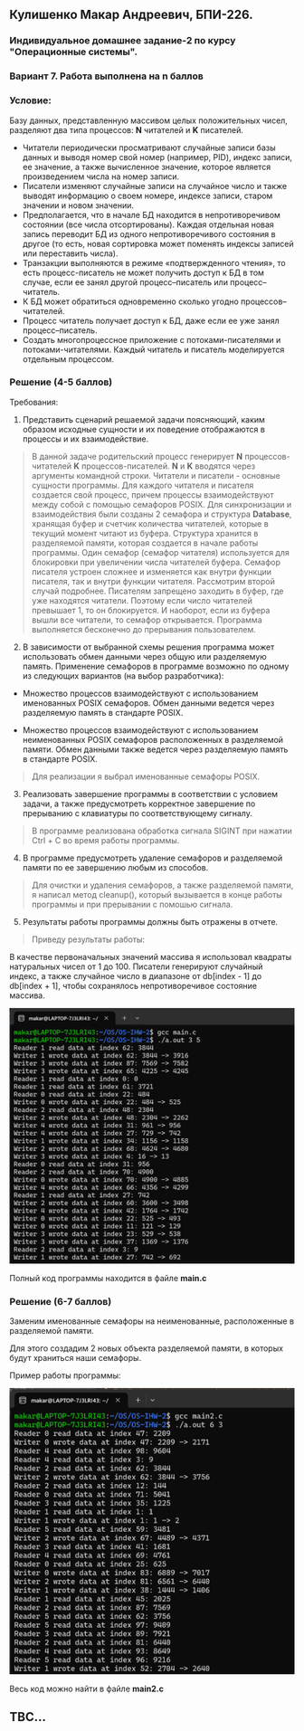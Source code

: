 ## Кулишенко Макар Андреевич, БПИ-226.
### Индивидуальное домашнее задание-2 по курсу "Операционные системы".
### Вариант 7. Работа выполнена на n баллов
### Условие:
Базу данных, представленную массивом целых положительных чисел, разделяют два типа процессов: **N** читателей и **K** писателей. 

- Читатели периодически просматривают случайные записи базы данных и выводя номер свой номер (например, PID), индекс записи, ее значение, а также вычисленное значение, которое является произведением числа на номер записи.
- Писатели изменяют случайные записи на случайное число и также выводят информацию о своем номере, индексе записи, старом значении и новом значении.
- Предполагается, что в начале БД находится в непротиворечивом состоянии (все числа отсортированы). Каждая отдельная новая запись переводит БД из одного непротиворечивого состояния в другое (то есть, новая сортировка может поменять индексы записей или переставить числа).
- Транзакции выполняются в режиме «подтвержденного чтения», то есть процесс-писатель не может получить доступ к БД в том случае, если ее занял другой процесс–писатель или
процесс–читатель.
- К БД может обратиться одновременно сколько угодно процессов–читателей.
- Процесс читатель получает доступ к БД, даже если ее уже занял процесс–писатель.
- Создать многопроцессное приложение с потоками-писателями и потоками-читателями.
Каждый читатель и писатель моделируется отдельным процессом.

### Решение (4-5 баллов)
Требования:

1. Представить сценарий решаемой задачи поясняющий, каким образом исходные сущности и их поведение отображаются в процессы и их взаимодействие.

> В данной задаче родительский процесс генерирует **N** процессов-читателей **K** процессов-писателей. **N** и **K** вводятся через аргументы командной строки. Читатели и писатели - основные сущности программы. Для каждого читателя и писателя создается свой процесс, причем процессы взаимодействуют между собой с помощью семафоров POSIX. Для синхронизации и взаимодействия были созданы 2 семафора и структура **Database**, хранящая буфер и счетчик количества читателей, которые в текущий момент читают из буфера. Структура хранится в разделяемой памяти, которая создается в начале работы программы. Один семафор (семафор читателя) используется для блокировки при увеличении числа читателей буфера. Семафор писателя устроен сложнее и изменяется как внутри функции писателя, так и внутри функции читателя. Рассмотрим второй случай подробнее. Писателям запрещено заходить в буфер, где уже находятся читатели. Поэтому если число читателей превышает 1, то он блокируется. И наоборот, если из буфера вышли все читатели, то семафор открывается. Программа выполняется бесконечно до прерывания пользователем.


2. В зависимости от выбранной схемы решения программа может использовать обмен данными через общую или разделяемую память. Применение семафоров в программе возможно по одному из следующих вариантов (на выбор разработчика):

- Множество процессов взаимодействуют с использованием именованных POSIX семафоров. Обмен данными ведется через разделяемую память в стандарте POSIX.

- Множество процессов взаимодействуют с использованием неименованных POSIX семафоров расположенных в разделяемой памяти. Обмен данными также ведется через разделяемую память в стандарте POSIX.

> Для реализации я выбрал именованные семафоры POSIX.

3. Реализовать завершение программы в соответствии с условием задачи, а также предусмотреть корректное завершение по прерыванию с клавиатуры по соответствующему сигналу.

> В программе реализована обработка сигнала SIGINT при нажатии Ctrl + C во время работы программы. 

4. В программе предусмотреть удаление семафоров и разделяемой
памяти по ее завершению любым из способов.

> Для очистки и удаления семафоров, а также разделяемой памяти, я написал метод cleanup(), который вызывается в конце работы программы и при прерывании с помошью сигнала.
5. Результаты работы программы должны быть отражены в отчете.

> Приведу результаты работы:

В качестве первоначальных значений массива я использовал квадраты натуральных чисел от 1 до 100. Писатели генерируют случайный индекс, а также случайное число в диапазоне от db[index - 1] до db[index + 1], чтобы сохранялось непротиворечивое состояние массива.

![alt text](images/image.png)

Полный код программы находится в файле **main.c**

### Решение (6-7 баллов)

Заменим именованные семафоры на неименованные, расположенные в разделяемой памяти. 

Для этого создадим 2 новых объекта разделяемой памяти, в которых будут храниться наши семафоры.

Пример работы программы:

![alt text](images/image-1.png)

Весь код можно найти в файле **main2.c**

## TBC...